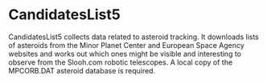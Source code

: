 # CandidatesList5
CandidatesList5 collects data related to asteroid tracking.
It downloads lists of asteroids from the Minor Planet Center and European Space Agency websites and works out 
which ones might be visible and interesting to observe from the Slooh.com robotic telescopes.
A local copy of the MPCORB.DAT asteroid database is required.
